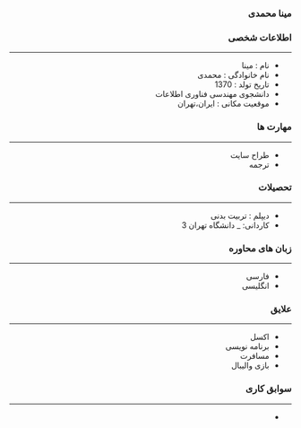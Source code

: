 <style type="text/css">
body{
 direction:rtl;
}
</style>
### مینا محمدی
### اطلاعات شخصی

---
+ نام : مینا
+ نام خانوادگی : محمدی
+ تاریخ تولد : 1370
+ دانشجوی مهندسی فناوری اطلاعات 
+ موقعیت مکانی : ایران،تهران


### مهارت ها

---
+ طراح سایت 
+ ترجمه

### تحصیلات

---
+ دیپلم : تربیت بدنی
+ کاردانی: 
_ دانشگاه تهران 3 

### زبان های محاوره

---
+ فارسی
+ انگلیسی

### علایق

---
+ اکسل 
+ برنامه نویسی 
+ مسافرت
+ بازی والیبال

### سوابق کاری

---
+ 



